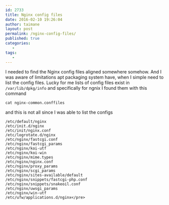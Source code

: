 ```yaml
---
id: 2733
title: Nginx config files
date: 2016-02-10 19:26:04
author: taimane
layout: post
permalink: /nginx-config-files/
published: true
categories:
   -
tags:
   -
---
```

I needed to find the Nginx config files aligned somewhere somehow. And I was aware of limitations apt packaging system have, when I simple need to list the config files. Lucky for me lists of config files exist in `/var/lib/dpkg/info` and specifically for ngnix I found them with this command

```
cat nginx-common.conffiles
```
and this is not all since I was able to list the configs

```
/etc/default/nginx
/etc/init.d/nginx
/etc/init/nginx.conf
/etc/logrotate.d/nginx
/etc/nginx/fastcgi.conf
/etc/nginx/fastcgi_params
/etc/nginx/koi-utf
/etc/nginx/koi-win
/etc/nginx/mime.types
/etc/nginx/nginx.conf
/etc/nginx/proxy_params
/etc/nginx/scgi_params
/etc/nginx/sites-available/default
/etc/nginx/snippets/fastcgi-php.conf
/etc/nginx/snippets/snakeoil.conf
/etc/nginx/uwsgi_params
/etc/nginx/win-utf
/etc/ufw/applications.d/nginx</pre>
```